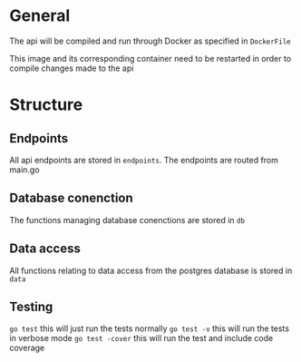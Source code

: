 # General

The api will be compiled and run through Docker as specified in `DockerFile`

This image and its corresponding container need to be restarted in order to compile changes made to the api

# Structure

## Endpoints

All api endpoints are stored in `endpoints`. The endpoints are routed from main.go

## Database conenction

The functions managing database conenctions are stored in `db`

## Data access

All functions relating to data access from the postgres database is stored in `data`

## Testing

`go test` this will just run the tests normally
`go test -v` this will run the tests in verbose mode
`go test -cover` this will run the test and include code coverage
